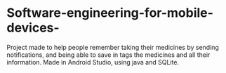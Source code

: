 # Software-engineering-for-mobile-devices-

Project made to help people remember taking their medicines by sending notifications, and being able to save in tags the medicines and all their information.
Made in Android Studio, using java and SQLite.

